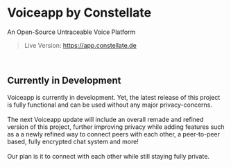# Voiceapp by Constellate
 An Open-Source Untraceable Voice Platform
>Live Version:
>https://app.constellate.de
<br>


## Currently in Development
Voiceapp is currently in development. Yet, the latest release of this project is fully functional and can be used without any major privacy-concerns.<br><br>
The next Voiceapp update will include an overall remade and refined version of this project, further improving privacy while adding features such as a a newly refined way to connect peers with each other, a peer-to-peer based, fully encrypted chat system and more!
<br><br>
Our plan is it to connect with each other while still staying fully private.

